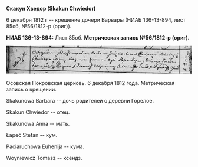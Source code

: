 **Скакун Хведор (Skakun Chwiedor)**

6 декабря 1812 г -- крещение дочери Варвары (НИАБ 136-13-894, лист 85об,
№56/1812-р (ориг)).

**НИАБ 136-13-894:** Лист 85об. **Метрическая запись №56/1812-р
(ориг).**

![](./media/e413f5d517ab75a94cb13d411cdd7d4547f95f3a.png)

Осовская Покровская церковь. 6 декабря 1812 года. Метрическая запись о
крещении.

Skakunowa Barbara -- дочь родителей с деревни Горелое.

Skakun Chwiedor -- отец.

Skakunowa Anna -- мать.

Łapeć Stefan -- кум.

Paciaruchowa Euhenija -- кума.

Woyniewicz Tomasz -- ксёндз.

